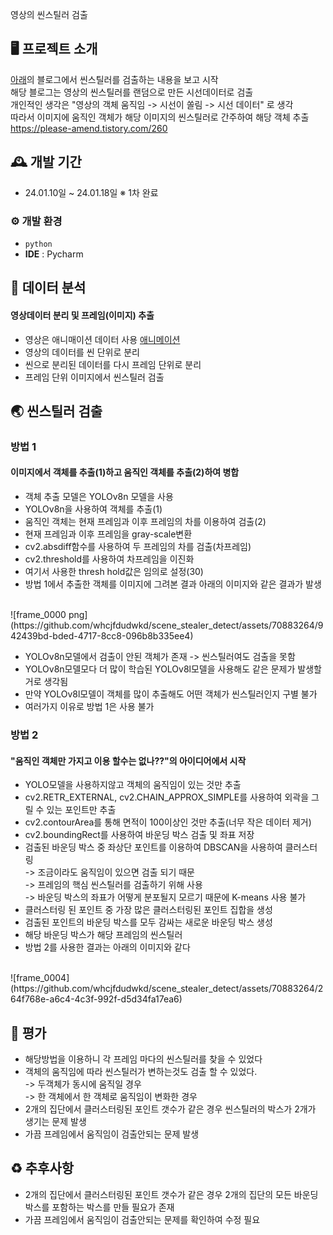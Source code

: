 영상의 씬스틸러 검출

## 🖥️ 프로젝트 소개
[아래](https://please-amend.tistory.com/260)의 블로그에서 씬스틸러를 검출하는 내용을 보고 시작<br>
해당 블로그는 영상의 씬스틸러를 랜덤으로 만든 시선데이터로 검출<br>
개인적인 생각은 "영상의 객체 움직임 -> 시선이 쏠림 -> 시선 데이터" 로 생각<br>
따라서 이미지에 움직인 객체가 해당 이미지의 씬스틸러로 간주하여 해당 객체 추출<br>
https://please-amend.tistory.com/260<br>

## 🕰️ 개발 기간
* 24.01.10일 ~ 24.01.18일 ※ 1차 완료

### ⚙️ 개발 환경
- `python`
- **IDE** : Pycharm

## 📌 데이터 분석
#### 영상데이터 분리 및 프레임(이미지) 추출
- 영상은 애니매이션 데이터 사용
[애니메이션](https://github.com/whcjfdudwkd/scene_stealer_detect/assets/70883264/6bb13c71-47b1-4c21-a60f-1daedbf7d8a7)
- 영상의 데이터를 씬 단위로 분리
- 씬으로 분리된 데이터를 다시 프레임 단위로 분리
- 프레임 단위 이미지에서 씬스틸러 검출

## 🌏 씬스틸러 검출
### 방법 1
#### 이미지에서 객체를 추출(1)하고 움직인 객체를 추출(2)하여 병합
- 객체 추출 모델은 YOLOv8n 모델을 사용
- YOLOv8n을 사용하여 객체를 추출(1)
- 움직인 객체는 현재 프레임과 이후 프레임의 차를 이용하여 검출(2)
- 현재 프레임과 이후 프레임을 gray-scale변환
- cv2.absdiff함수를 사용하여 두 프레임의 차를 검출(차프레임)
- cv2.threshold를 사용하여 차프레임을 이진화
- 여기서 사용한 thresh hold값은 임의로 설정(30)
- 방법 1에서 추출한 객체를 이미지에 그려본 결과 아래의 이미지와 같은 결과가 발생
<br>
![frame_0000 png](https://github.com/whcjfdudwkd/scene_stealer_detect/assets/70883264/942439bd-bded-4717-8cc8-096b8b335ee4)
<br>

- YOLOv8n모델에서 검출이 안된 객체가 존재 -> 씬스틸러여도 검출을 못함
- YOLOv8n모델모다 더 많이 학습된 YOLOv8l모델을 사용해도 같은 문제가 발생할거로 생각됨
- 만약 YOLOv8l모델이 객체를 많이 추출해도 어떤 객체가 씬스틸러인지 구별 불가
- 여러가지 이유로 방법 1은 사용 불가

### 방법 2
#### "움직인 객체만 가지고 이용 할수는 없나??"의 아이디어에서 시작
 - YOLO모델을 사용하지않고 객체의 움직임이 있는 것만 추출
 - cv2.RETR_EXTERNAL, cv2.CHAIN_APPROX_SIMPLE를 사용하여 외곽을 그릴 수 있는 포인트만 추출
 - cv2.contourArea를 통해 면적이 100이상인 것만 추출(너무 작은 데이터 제거)
 - cv2.boundingRect를 사용하여 바운딩 박스 검출 및 좌표 저장
 - 검출된 바운딩 박스 중 좌상단 포인트를 이용하여 DBSCAN을 사용하여 클러스터링
   <br>-> 조금이라도 움직임이 있으면 검출 되기 때문
   <br>-> 프레임의 핵심 씬스틸러를 검출하기 위해 사용
   <br>-> 바운딩 박스의 좌표가 어떻게 분포될지 모르기 때문에 K-means 사용 불가
 - 클러스터링 된 포인트 중 가장 많은 클러스터링된 포인트 집합을 생성
 - 검출된 포인트의 바운딩 박스를 모두 감싸는 새로운 바운딩 박스 생성
 - 해당 바운딩 박스가 해당 프레임의 씬스틸러
 - 방법 2를 사용한 결과는 아래의 이미지와 같다
<br>
![frame_0004](https://github.com/whcjfdudwkd/scene_stealer_detect/assets/70883264/264f768e-a6c4-4c3f-992f-d5d34fa17ea6)
<br>

## 🐃 평가
 - 해당방법을 이용하니 각 프레임 마다의 씬스틸러를 찾을 수 있었다
 - 객체의 움직임에 따라 씬스틸러가 변하는것도 검출 할 수 있었다.
   <br>-> 두객체가 동시에 움직일 경우
   <br>-> 한 객체에서 한 객체로 움직임이 변화한 경우
 - 2개의 집단에서 클러스터링된 포인트 갯수가 같은 경우 씬스틸러의 박스가 2개가 생기는 문제 발생
 - 가끔 프레임에서 움직임이 검출안되는 문제 발생

## ♻️ 추후사항
 - 2개의 집단에서 클러스터링된 포인트 갯수가 같은 경우 2개의 집단의 모든 바운딩 박스를 포함하는 박스를 만들 필요가 존재
 - 가끔 프레임에서 움직임이 검출안되는 문제를 확인하여 수정 필요

   
